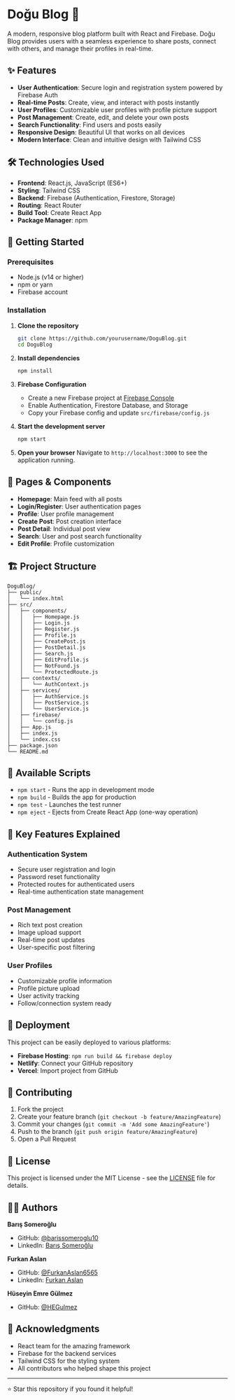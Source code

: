 # Doğu Blog 🚀

A modern, responsive blog platform built with React and Firebase. Doğu Blog provides users with a seamless experience to share posts, connect with others, and manage their profiles in real-time.

## ✨ Features

- **User Authentication**: Secure login and registration system powered by Firebase Auth
- **Real-time Posts**: Create, view, and interact with posts instantly
- **User Profiles**: Customizable user profiles with profile picture support
- **Post Management**: Create, edit, and delete your own posts
- **Search Functionality**: Find users and posts easily
- **Responsive Design**: Beautiful UI that works on all devices
- **Modern Interface**: Clean and intuitive design with Tailwind CSS

## 🛠️ Technologies Used

- **Frontend**: React.js, JavaScript (ES6+)
- **Styling**: Tailwind CSS
- **Backend**: Firebase (Authentication, Firestore, Storage)
- **Routing**: React Router
- **Build Tool**: Create React App
- **Package Manager**: npm

## 🚀 Getting Started

### Prerequisites

- Node.js (v14 or higher)
- npm or yarn
- Firebase account

### Installation

1. **Clone the repository**
   ```bash
   git clone https://github.com/yourusername/DoguBlog.git
   cd DoguBlog
   ```

2. **Install dependencies**
   ```bash
   npm install
   ```

3. **Firebase Configuration**
   - Create a new Firebase project at [Firebase Console](https://console.firebase.google.com/)
   - Enable Authentication, Firestore Database, and Storage
   - Copy your Firebase config and update `src/firebase/config.js`

4. **Start the development server**
   ```bash
   npm start
   ```

5. **Open your browser**
   Navigate to `http://localhost:3000` to see the application running.

## 📱 Pages & Components

- **Homepage**: Main feed with all posts
- **Login/Register**: User authentication pages
- **Profile**: User profile management
- **Create Post**: Post creation interface
- **Post Detail**: Individual post view
- **Search**: User and post search functionality
- **Edit Profile**: Profile customization

## 🏗️ Project Structure

```
DoguBlog/
├── public/
│   └── index.html
├── src/
│   ├── components/
│   │   ├── Homepage.js
│   │   ├── Login.js
│   │   ├── Register.js
│   │   ├── Profile.js
│   │   ├── CreatePost.js
│   │   ├── PostDetail.js
│   │   ├── Search.js
│   │   ├── EditProfile.js
│   │   ├── NotFound.js
│   │   └── ProtectedRoute.js
│   ├── contexts/
│   │   └── AuthContext.js
│   ├── services/
│   │   ├── AuthService.js
│   │   ├── PostService.js
│   │   └── UserService.js
│   ├── firebase/
│   │   └── config.js
│   ├── App.js
│   ├── index.js
│   └── index.css
├── package.json
└── README.md
```

## 🔧 Available Scripts

- `npm start` - Runs the app in development mode
- `npm build` - Builds the app for production
- `npm test` - Launches the test runner
- `npm eject` - Ejects from Create React App (one-way operation)

## 🌟 Key Features Explained

### Authentication System
- Secure user registration and login
- Password reset functionality
- Protected routes for authenticated users
- Real-time authentication state management

### Post Management
- Rich text post creation
- Image upload support
- Real-time post updates
- User-specific post filtering

### User Profiles
- Customizable profile information
- Profile picture upload
- User activity tracking
- Follow/connection system ready

## 🚀 Deployment

This project can be easily deployed to various platforms:

- **Firebase Hosting**: `npm run build && firebase deploy`
- **Netlify**: Connect your GitHub repository
- **Vercel**: Import project from GitHub

## 🤝 Contributing

1. Fork the project
2. Create your feature branch (`git checkout -b feature/AmazingFeature`)
3. Commit your changes (`git commit -m 'Add some AmazingFeature'`)
4. Push to the branch (`git push origin feature/AmazingFeature`)
5. Open a Pull Request

## 📝 License

This project is licensed under the MIT License - see the [LICENSE](LICENSE) file for details.

## 👨‍💻 Authors

**Barış Someroğlu**
- GitHub: [@barissomeroglu10](https://github.com/barissomeroglu10)
- LinkedIn: [Barış Someroğlu](https://www.linkedin.com/in/barissomeroglu)

**Furkan Aslan**
- GitHub: [@FurkanAslan6565](https://github.com/FurkanAslan6565)
- LinkedIn: [Furkan Aslan](https://www.linkedin.com/in/furkanaslan6565/)

**Hüseyin Emre Gülmez**
- GitHub: [@HEGulmez](https://github.com/HEGulmez)

## 🙏 Acknowledgments

- React team for the amazing framework
- Firebase for the backend services
- Tailwind CSS for the styling system
- All contributors who helped shape this project

---

⭐ Star this repository if you found it helpful! 
